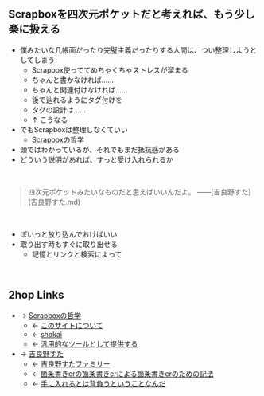 ## Scrapboxを四次元ポケットだと考えれば、もう少し楽に扱える
- 僕みたいな几帳面だったり完璧主義だったりする人間は、つい整理しようとしてしまう
    - Scrapbox使っててめちゃくちゃストレスが溜まる
    - ちゃんと書かなければ……
    - ちゃんと関連付けなければ……
    - 後で辿れるようにタグ付けを
    - タグの設計は……
    - ↑ こうなる
- でもScrapboxは整理しなくていい
    - [Scrapboxの哲学](Scrapboxの哲学.md)
- 頭ではわかっているが、それでもまだ抵抗感がある
- どういう説明があれば、すっと受け入れられるか

<br>

<blockquote>四次元ポケットみたいなものだと思えばいいんだよ。 ――[吉良野すた](吉良野すた.md)</blockquote>

<br>

- ぽいっと放り込んでおけばいい
- 取り出す時もすぐに取り出せる
    - 記憶とリンクと検索によって

<br>

## 2hop Links
- → [Scrapboxの哲学](Scrapboxの哲学.md)
    - ← [このサイトについて](このサイトについて.md)
    - ← [shokai](shokai.md)
    - ← [汎用的なツールとして提供する](汎用的なツールとして提供する.md)
- → [吉良野すた](吉良野すた.md)
    - ← [吉良野すたファミリー](吉良野すたファミリー.md)
    - ← [箇条書きerの箇条書きerによる箇条書きerのための記法](箇条書きerの箇条書きerによる箇条書きerのための記法.md)
    - ← [手に入れるとは背負うということなんだ](手に入れるとは背負うということなんだ.md)
